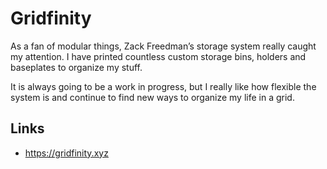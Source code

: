 # Gridfinity

As a fan of modular things, Zack Freedman’s storage system really caught my attention. I have printed countless custom storage bins, holders and baseplates to organize my stuff.

It is always going to be a work in progress, but I really like how flexible the system is and continue to find new ways to organize my life in a grid.


## Links
- https://gridfinity.xyz